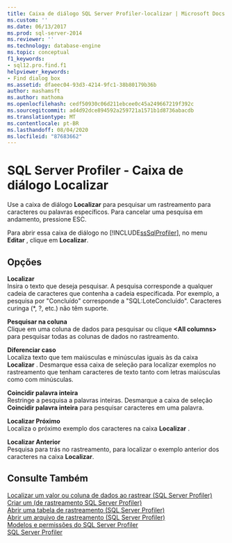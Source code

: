 ```yaml
---
title: Caixa de diálogo SQL Server Profiler-localizar | Microsoft Docs
ms.custom: ''
ms.date: 06/13/2017
ms.prod: sql-server-2014
ms.reviewer: ''
ms.technology: database-engine
ms.topic: conceptual
f1_keywords:
- sql12.pro.find.f1
helpviewer_keywords:
- Find dialog box
ms.assetid: dfaeec04-93d3-4214-9fc1-38b80179b36b
author: mashamsft
ms.author: mathoma
ms.openlocfilehash: cedf50930c06d211ebcee0c45a249667219f392c
ms.sourcegitcommit: ad4d92dce894592a259721a1571b1d8736abacdb
ms.translationtype: MT
ms.contentlocale: pt-BR
ms.lasthandoff: 08/04/2020
ms.locfileid: "87683662"
---
```

# <a name="sql-server-profiler---find-dialog-box"></a>SQL Server Profiler - Caixa de diálogo Localizar
  Use a caixa de diálogo **Localizar** para pesquisar um rastreamento para caracteres ou palavras específicos. Para cancelar uma pesquisa em andamento, pressione ESC.  
  
 Para abrir essa caixa de diálogo no [!INCLUDE[ssSqlProfiler](../includes/sssqlprofiler-md.md)], no menu **Editar** , clique em **Localizar**.  
  
## <a name="options"></a>Opções  
 **Localizar**  
 Insira o texto que deseja pesquisar. A pesquisa corresponde a qualquer cadeia de caracteres que contenha a cadeia especificada. Por exemplo, a pesquisa por "Concluído" corresponde a "SQL:LoteConcluído". Caracteres curinga (*, ?, etc.) não têm suporte.  
  
 **Pesquisar na coluna**  
 Clique em uma coluna de dados para pesquisar ou clique **\<All columns>** para pesquisar todas as colunas de dados no rastreamento.  
  
 **Diferenciar caso**  
 Localiza texto que tem maiúsculas e minúsculas iguais às da caixa **Localizar** . Desmarque essa caixa de seleção para localizar exemplos no rastreamento que tenham caracteres de texto tanto com letras maiúsculas como com minúsculas.  
  
 **Coincidir palavra inteira**  
 Restringe a pesquisa a palavras inteiras. Desmarque a caixa de seleção **Coincidir palavra inteira** para pesquisar caracteres em uma palavra.  
  
 **Localizar Próximo**  
 Localiza o próximo exemplo dos caracteres na caixa **Localizar** .  
  
 **Localizar Anterior**  
 Pesquisa para trás no rastreamento, para localizar o exemplo anterior dos caracteres na caixa **Localizar**.  
  
## <a name="see-also"></a>Consulte Também  
 [Localizar um valor ou coluna de dados ao rastrear &#40;SQL Server Profiler&#41;](../tools/sql-server-profiler/find-a-value-or-data-column-while-tracing-sql-server-profiler.md)   
 [Criar um &#40;de rastreamento SQL Server Profiler&#41;](../tools/sql-server-profiler/create-a-trace-sql-server-profiler.md)   
 [Abrir uma tabela de rastreamento &#40;SQL Server Profiler&#41;](../tools/sql-server-profiler/open-a-trace-table-sql-server-profiler.md)   
 [Abrir um arquivo de rastreamento &#40;SQL Server Profiler&#41;](../tools/sql-server-profiler/open-a-trace-file-sql-server-profiler.md)   
 [Modelos e permissões do SQL Server Profiler](../tools/sql-server-profiler/sql-server-profiler-templates-and-permissions.md)   
 [SQL Server Profiler](../tools/sql-server-profiler/sql-server-profiler.md)  
  
  
